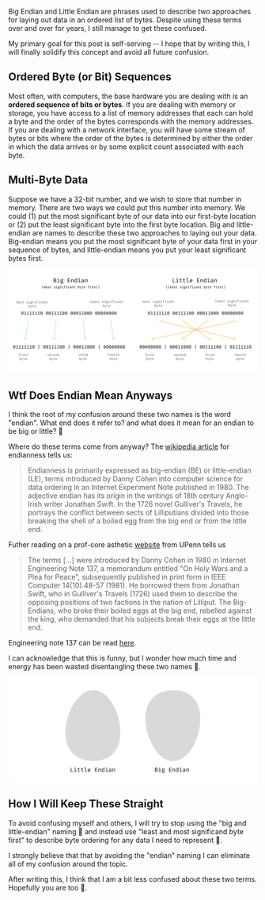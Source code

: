 Big Endian and Little Endian are phrases used to describe two approaches for laying out data in an ordered list of bytes. Despite using these terms over and over for years, I still manage to get these confused.

My primary goal for this post is self-serving -- I hope that by writing this, I will finally solidify this concept and avoid all future confusion.

## Ordered Byte (or Bit) Sequences
Most often, with computers, the base hardware you are dealing with is an **ordered sequence of bits or bytes**. If you are dealing with memory or storage, you have access to a list of memory addresses that each can hold a byte and the order of the bytes corresponds with the memory addresses. If you are dealing with a network interface, you will have some stream of bytes or bits where the order of the bytes is determined by either the order in which the data arrives or by some explicit count associated with each byte.

## Multi-Byte Data
Suppose we have a 32-bit number, and we wish to store that number in memory. There are two ways we could put this number into memory. We could (1) put the most significant byte of our data into our first-byte location or (2) put the least significant byte into the first byte location. Big and little-endian are names to describe these two approaches to laying out your data. Big-endian means you put the most significant byte of your data first in your sequence of bytes, and little-endian means you put your least significant bytes first.

![An image showing encoding a 32 bit number using bit and little endian ordering](image1.png)


## Wtf Does Endian Mean Anyways
I think the root of my confusion around these two names is the word "endian". What end does it refer to? and what does it mean for an endian to be big or little? 🥸

Where do these terms come from anyway? The [wikipedia article](https://en.wikipedia.org/wiki/Endianness) for endianness tells us:

> Endianness is primarily expressed as big-endian (BE) or little-endian (LE), terms introduced by Danny Cohen into computer science for data ordering in an Internet Experiment Note published in 1980. The adjective endian has its origin in the writings of 18th century Anglo-Irish writer Jonathan Swift. In the 1726 novel Gulliver's Travels, he portrays the conflict between sects of Lilliputians divided into those breaking the shell of a boiled egg from the big end or from the little end.

Futher reading on a prof-core asthetic [website](https://www.ling.upenn.edu/courses/Spring_2003/ling538/Lecnotes/ADfn1.htm) from UPenn tells us

> The terms \[...\] were introduced by Danny Cohen in 1980 in Internet Engineering Note 137, a memorandum entitled "On Holy Wars and a Plea for Peace", subsequently published in print form in IEEE Computer 14(10).48-57 (1981). He borrowed them from Jonathan Swift, who in Gulliver's Travels (1726) used them to describe the opposing positions of two factions in the nation of Lilliput. The Big-Endians, who broke their boiled eggs at the big end, rebelled against the king, who demanded that his subjects break their eggs at the little end.

Engineering note 137 can be read [here](https://web.archive.org/web/20220414034332/http://www.networksorcery.com/enp/ien/ien137.txt).

I can acknowledge that this is funny, but I wonder how much time and energy has been wasted disentangling these two names 🌝.


![An image showing to endian eggs oriented in the big and little endian fassion](image2.png)

## How I Will Keep These Straight
To avoid confusing myself and others, I will try to stop using the "big and little-endian" naming 🔪 and instead use "least and most significand byte first" to describe byte ordering for any data I need to represent 💫.

I strongly believe that that by avoiding the "endian" naming I can eliminate all of my confusion around the topic.

After writing this, I think that I am a bit less confused about these two terms. Hopefully you are too 🤗.
